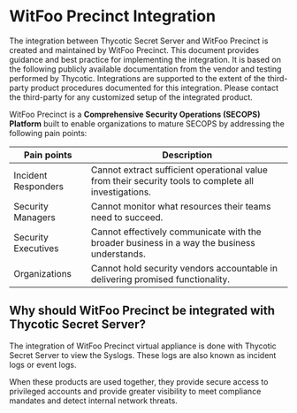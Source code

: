 [title]: # (WitFoo Precinct)
[tags]: # (witfoo,introduction)
[priority]: # (1)
# WitFoo Precinct Integration

The integration between Thycotic Secret Server and WitFoo Precinct is created and maintained by WitFoo Precinct. This document provides guidance and best practice for implementing the integration. It is based on the following publicly available documentation from the vendor and testing performed by Thycotic. Integrations are supported to the extent of the third-party product procedures documented for this integration. Please contact the third-party for any customized setup of the integrated product.

WitFoo Precinct is a __Comprehensive Security Operations (SECOPS) Platform__ built to enable organizations to mature SECOPS by addressing the following pain points:

| Pain points | Description |
| ----- | ----- |
| Incident Responders | Cannot extract sufficient operational value from their security tools to complete all investigations. |
| Security Managers | Cannot monitor what resources their teams need to succeed. |
| Security Executives | Cannot effectively communicate with the broader business in a way the business understands. |
| Organizations | Cannot hold security vendors accountable in delivering promised functionality. |

## Why should WitFoo Precinct be integrated with Thycotic Secret Server?

The integration of WitFoo Precinct virtual appliance is done with Thycotic Secret Server
to view the Syslogs. These logs are also known as incident logs or event logs.

When these products are used together, they provide secure access to privileged accounts and provide greater visibility to meet compliance mandates and detect internal network threats.

